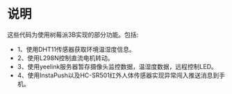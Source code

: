 # 说明

这些代码为使用树莓派3B实现的部分功能。包括:

- 1、使用DHT11传感器获取环境温湿度信息。
- 2、使用L298N控制直流电机转动。
- 3、使用yeelink服务器暂存摄像头监控数据，温湿度数据，远程控制LED。
- 4、使用InstaPush以及HC-SR501红外人体传感器实现异常闯入推送消息到手机。